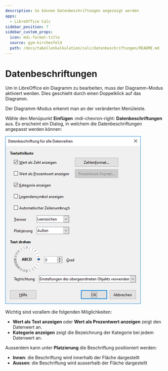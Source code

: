 ```yaml
---
description: So können Datenbeschriftungen angezeigt werden
apps:
  - LibreOffice Calc
sidebar_position: 7
sidebar_custom_props:
  icon: mdi-format-title
  source: gym-kirchenfeld
  path: /docs/tabellenkalkulation/calc/datenbeschriftungen/README.md
---
```


# Datenbeschriftungen



Um in LibreOffice ein Diagramm zu bearbeiten, muss der Diagramm-Modus aktiviert werden. Dies geschieht durch einen Doppelklick auf das Diagramm.

Der Diagramm-Modus erkennt man an der veränderten Menüleiste.

Wähle den Menüpunkt __Einfügen__ :mdi-chevron-right: __Datenbeschriftungen__ aus. Es erscheint ein Dialog, in welchem die Datenbeschriftungen angepasst werden können:

![](./images/data-labels.lo.png)

Wichtig sind vorallem die folgenden Möglichkeiten:

- **Wert als Text anzeigen** oder **Wert als Prozentwert anzeigen** zeigt den Datenwert an.
- **Kategorie anzeigen** zeigt die Bezeichnung der Kategorie bei jedem Datenwert an.

Ausserdem kann unter **Platzierung** die Beschriftung positioniert werden:

- __Innen__: die Beschriftung wird innerhalb der Fläche dargestellt
- __Aussen__: die Beschriftung wird ausserhalb der Fläche dargestellt
